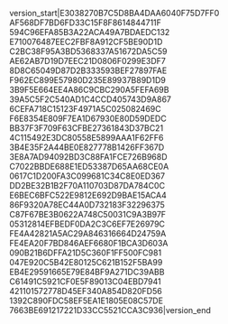 version_start|E3038270B7C5D8BA4DAA6040F75D7FF0  AF568DF7BD6FD33C15F8F8614844711F  594C96EFA85B3A22ACA49A7BDAEDC132  E710076487EEC2FBF8A912CF5BE90D1D  C2BC38F95A3BD5368337A51672DA5C59  AE62AB7D19D7EEC21D0806F0299E3DF7  8D8C65049D87D2B333593BEF27897FAE  F962EC899E57980D235E89937B89D1D9  3B9F5E664EE4A86C9CBC290A5FEFA69B  39A5C5F2C540AD1C4CCD405743D9A867  6CEFA718C15123F4971A5C025082469C  F6E8354E809F7EA1D67930E80D59DEDC  BB37F3F709F63CFBE27361843D37BC21  4C115492E3DC80558E5899AAA1F62FF6  3B4E35F2A44BE0E827778B1426FF367D  3E8A7AD94092BD3C88FA1FCE726B968D  C7022BBDE688E1ED53387D65AA68CE0A  0617C1D200FA3C099681C34C8E0ED367  DD2BE32B1B2F70A110703D87DA784C0C  E6BEC6BFC522E9812E692D9BAE15ACA4  86F9320A78EC44A0D732183F32296375  C87F67BE3B0622A748C50031C9A3B97F  05312814EFBEDF0DA2C3C6EF7E26979C  FE4A42821A5AC29A846316664D24759A  FE4EA20F7BD846AEF6680F1BCA3D603A  090B21B6DFFA21D5C360F1FF500FC981  047E920C5B42E80125C621B152F5BA99  EB4E29591665E79E84BF9A271DC39ABB  C61491C5921CF0E5F89013C04EBD7941  421101572778D45EF340A854D820FD56  1392C890FDC58EF5EA1E1805E08C57DE  7663BE691217221D33CC5521CCA3C936|version_end
